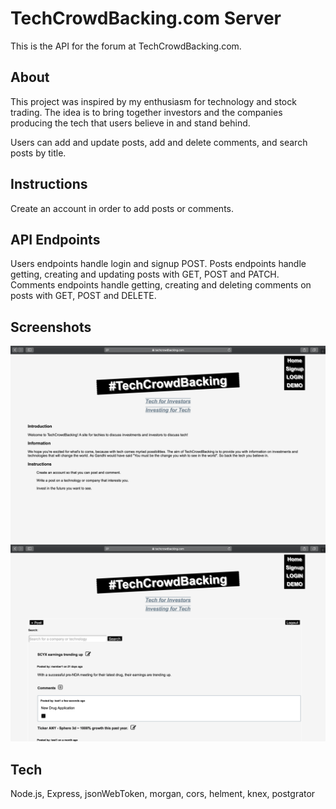 # TechCrowdBacking.com Server

This is the API for the forum at TechCrowdBacking.com.

## About

This project was inspired by my enthusiasm for technology and stock trading. The idea is to bring together investors and the companies producing the tech that users believe in and stand behind.

Users can add and update posts, add and delete comments, and search posts by title.

## Instructions

Create an account in order to add posts or comments.

## API Endpoints

Users endpoints handle login and signup POST.
Posts endpoints handle getting, creating and updating posts with GET, POST and 
PATCH.
Comments endpoints handle getting, creating and deleting comments on posts with 
GET, POST and DELETE.

## Screenshots

![image info](./Landing-Page.png)
![image info](./Forum-Page.png)

## Tech

Node.js, Express, jsonWebToken, morgan, cors, helment, knex, postgrator

